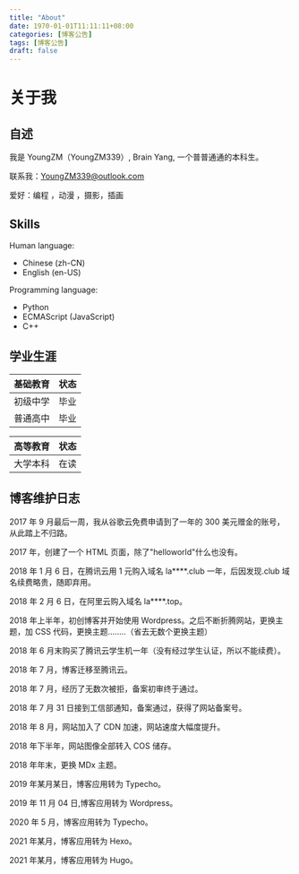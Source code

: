 ```yaml
---
title: "About"
date: 1970-01-01T11:11:11+08:00
categories: [博客公告]
tags: [博客公告]
draft: false
---
```


# 关于我

## 自述

我是 YoungZM（YoungZM339）, Brain Yang, 一个普普通通的本科生。

联系我：<a href="mailto:YoungZM339@outlook.com">YoungZM339@outlook.com</a>

爱好：编程 ，动漫 ，摄影，插画

## Skills

Human language:

- Chinese (zh-CN)
- English (en-US)

Programming language:

- Python
- ECMAScript (JavaScript)
- C++

## 学业生涯

| 基础教育 | 状态 |
| -------- | ---- |
| 初级中学 | 毕业 |
| 普通高中 | 毕业 |

| 高等教育 | 状态 |
| -------- | ---- |
| 大学本科 | 在读 |

## 博客维护日志

2017 年 9 月最后一周，我从谷歌云免费申请到了一年的 300 美元赠金的账号，从此踏上不归路。

2017 年，创建了一个 HTML 页面，除了"helloworld"什么也没有。

2018 年 1 月 6 日，在腾讯云用 1 元购入域名 la\*\*\*\*.club 一年，后因发现.club 域名续费略贵，随即弃用。

2018 年 2 月 6 日，在阿里云购入域名 la\*\*\*\*.top。

2018 年上半年，初创博客并开始使用 Wordpress。之后不断折腾网站，更换主题，加 CSS 代码，更换主题........（省去无数个更换主题）

2018 年 6 月末购买了腾讯云学生机一年（没有经过学生认证，所以不能续费）。

2018 年 7 月，博客迁移至腾讯云。

2018 年 7 月，经历了无数次被拒，备案初审终于通过。

2018 年 7 月 31 日接到工信部通知，备案通过，获得了网站备案号。

2018 年 8 月，网站加入了 CDN 加速，网站速度大幅度提升。

2018 年下半年，网站图像全部转入 COS 储存。

2018 年年末，更换 MDx 主题。

2019 年某月某日，博客应用转为 Typecho。

2019 年 11 月 04 日,博客应用转为 Wordpress。

2020 年 5 月，博客应用转为 Typecho。

2021 年某月，博客应用转为 Hexo。

2021 年某月，博客应用转为 Hugo。
